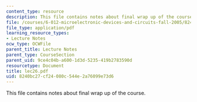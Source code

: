 ```yaml
---
content_type: resource
description: This file contains notes about final wrap up of the course.
file: /courses/6-012-microelectronic-devices-and-circuits-fall-2005/8240bc27cf24080c544e2a76099e73d6_lec26.pdf
file_type: application/pdf
learning_resource_types:
- Lecture Notes
ocw_type: OCWFile
parent_title: Lecture Notes
parent_type: CourseSection
parent_uid: 9ce4c04b-a600-1d3d-5235-419b2783590d
resourcetype: Document
title: lec26.pdf
uid: 8240bc27-cf24-080c-544e-2a76099e73d6
---
```

This file contains notes about final wrap up of the course.

